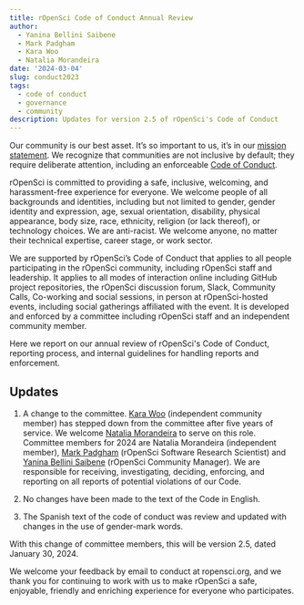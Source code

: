 ```yaml
---
title: rOpenSci Code of Conduct Annual Review
author:
  - Yanina Bellini Saibene
  - Mark Padgham
  - Kara Woo
  - Natalia Morandeira
date: '2024-03-04'
slug: conduct2023
tags:
  - code of conduct
  - governance
  - community
description: Updates for version 2.5 of rOpenSci's Code of Conduct
---
```


Our community is our best asset. It’s so important to us, it’s in our [mission statement](https://ropensci.org/about/). We recognize that communities are not inclusive by default; they require deliberate attention, including an enforceable [Code of Conduct](/code-of-conduct). 

rOpenSci is committed to providing a safe, inclusive, welcoming, and harassment-free experience for everyone. We welcome people of all backgrounds and identities, including but not limited to gender, gender identity and expression, age, sexual orientation, disability, physical appearance, body size, race, ethnicity, religion (or lack thereof), or technology choices. We are anti-racist. We welcome anyone, no matter their technical expertise, career stage, or work sector. 

We are supported by rOpenSci’s Code of Conduct that applies to all people participating in the rOpenSci community, including rOpenSci staff and leadership. It applies to all modes of interaction online including GitHub project repositories, the rOpenSci discussion forum, Slack, Community Calls, Co-working and social sessions, in person at rOpenSci-hosted events, including social gatherings affiliated with the event. It is developed and enforced by a committee including rOpenSci staff and an independent community member.

Here we report on our annual review of rOpenSci's Code of Conduct, reporting process, and internal guidelines for handling reports and enforcement. 

## Updates

1. A change to the committee. [Kara Woo](https://karawoo.com/) (independent community member) has stepped down from the committee after five years of service. We welcome [Natalia Morandeira](https://nmorandeira.netlify.app) to serve on this role. Committee members for 2024 are Natalia Morandeira (independent member), [Mark Padgham](/author/mark-padgham) (rOpenSci Software Research Scientist) and [Yanina Bellini Saibene](/author/yanina-bellini-saibene) (rOpenSci Community Manager). We are responsible for receiving, investigating, deciding, enforcing, and reporting on all reports of potential violations of our Code.

2. No changes have been made to the text of the Code in English.

3. The Spanish text of the code of conduct was review and updated with changes in the use of gender-mark words.

With this change of committee members, this will be version 2.5, dated January 30, 2024.

We welcome your feedback by email to conduct at ropensci.org, and we thank you for continuing to work with us to make rOpenSci a safe, enjoyable, friendly and enriching experience for everyone who participates.